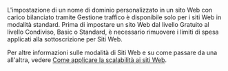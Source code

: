 L'impostazione di un nome di dominio personalizzato in un sito Web con carico bilanciato tramite Gestione traffico è disponibile solo per i siti Web in modalità standard. Prima di impostare un sito Web dal livello Gratuito al livello Condiviso, Basic o Standard, è necessario rimuovere i limiti di spesa applicati alla sottoscrizione per Siti Web.

Per altre informazioni sulle modalità di Siti Web e su come passare da una all'altra, vedere [Come applicare la scalabilità ai siti Web][Come applicare la scalabilità ai siti Web].

  [Come applicare la scalabilità ai siti Web]: /it-it/documentation/articles/web-sites-scale/
